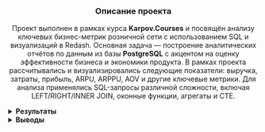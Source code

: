 <h3 align="center">Описание проекта</h3>
<p align="center">
Проект выполнен в рамках курса <strong>Karpov.Courses</strong> и посвящён анализу ключевых бизнес-метрик розничной сети с использованием SQL и визуализаций в Redash. Основная задача — построение аналитических отчётов по данным из базы <strong>PostgreSQL</strong> с акцентом на оценку эффективности бизнеса и экономики продукта.
В рамках проекта рассчитывались и визуализировались следующие показатели: выручка, затраты, прибыль, ARPU, ARPPU, AOV и другие ключевые метрики. Для анализа применялись SQL-запросы различной сложности, включая LEFT/RIGHT/INNER JOIN, оконные функции, агрегаты и CTE.
</p>


<details>
<summary><strong>Результаты</strong></summary>

<summary><strong>Задание 1: Динамика выручки</strong></summary>

📌 Для каждого дня в таблице `orders` рассчитаны следующие показатели:

- `revenue` — выручка, полученная в этот день  
- `total_revenue` — суммарная выручка с накоплением на текущий день  
- `revenue_change` — прирост выручки относительно предыдущего дня (в процентах)  
- `date` — дата

📊 Прирост (`revenue_change`) рассчитан в процентах и округлён до двух знаков после запятой.  
📅 Результирующая таблица отсортирована по дате по возрастанию.

### Код

```sql
WITH plat as (
   SELECT order_id
   FROM user_actions
   group by order_id
   HAVING count(order_id) = 1
   order by order_id
   )
   

 
 SELECT date, revenue, total_revenue, ROUND((revenue - pred) * 100 / pred::NUMERIC, 2) as revenue_change FROM
  (SELECT date, revenue, sum(revenue) over(order by date) as total_revenue,lag(revenue, 1) over(order by date) as pred FROM
   (SELECT creation_time::DATE as date, sum(price) as revenue FROM  
     (SELECT order_id, creation_time, UNNEST(product_ids) as product_id FROM orders
      WHERE order_id in (SELECT * FROM plat)
      order by order_id) as tovars 
     JOIN products as p on p.product_id = tovars.product_id
    group by date  
    order by date) as stoimost) as vyruchka

```
### Динамика ежедневной выручки

![График: ежедневная выручка](https://drive.google.com/uc?export=view&id=1wnMQZ8oBvM9LLPocvOJPkUo2j-er-hI8)

### Динамика общей выручки (накопительно)

![График: общая выручка](https://drive.google.com/uc?export=view&id=1FgKToK7wIoRHEanw1q0oFB_yeVns8eSH)

---

<summary><strong>Задание 2: ARPU, ARPPU и AOV</strong></summary>

📌 Для каждого дня рассчитаны ключевые метрики выручки:

- `arpu` — средняя выручка на одного пользователя (Average Revenue Per User)  
- `arppu` — средняя выручка на одного платящего пользователя (Average Revenue Per Paying User)  
- `aov` — средний чек, или выручка с заказа (Average Order Value)  
- `date` — дата

💡 Все значения округлены до двух знаков после запятой.  
📅 Таблица отсортирована по дате по возрастанию.


### Код

```sql
WITH plat as (
   SELECT order_id
   FROM user_actions
   group by order_id
   HAVING count(order_id) = 1
   order by order_id
   )
   

SELECT date,
  ROUND(revenue::NUMERIC / kolvo_user::NUMERIC, 2) as arpu,
  ROUND(revenue / plat_user::NUMERIC, 2) as arppu,
  ROUND(revenue / plat_zakaz::NUMERIC, 2) as aov
  FROM  
   (SELECT date,
    sum(revenue) FILTER (WHERE order_id in (SELECT * FROM plat)) as revenue,
    count(DISTINCT user_id) FILTER (WHERE order_id in (SELECT * FROM plat)) as plat_user,
    count(DISTINCT user_id) as kolvo_user,
    count(DISTINCT order_id) FILTER (WHERE order_id in (SELECT * FROM plat)) as plat_zakaz
    FROM
     (SELECT time::DATE as date, user_id, ua.order_id, action, revenue FROM
      (SELECT  order_id, sum(price) as revenue FROM  
       (SELECT order_id, creation_time, UNNEST(product_ids) as product_id FROM orders) as tovars 
        LEFT JOIN products as p on p.product_id = tovars.product_id
        group by order_id) as product_orders
       LEFT JOIN user_actions as ua on ua.order_id = product_orders.order_id
       order by date) as zakazy
   group by date) as metrics

```

### Динамика ARPU, ARPPU и AOV

![График: ARPU, ARPPU и AOV](https://drive.google.com/uc?export=view&id=1GBh7PlWGE_gLX7AmiZPuRZ7y0s5GwYI7)

---

<summary><strong>Задание 3: Накопленные метрики — Running ARPU, ARPPU, AOV</strong></summary>

📌 Для каждого дня рассчитаны накопительные показатели выручки:

- `running_arpu` — накопленная выручка на одного пользователя  
- `running_arppu` — накопленная выручка на одного платящего пользователя  
- `running_aov` — накопленная выручка на один заказ (средний чек)  
- `date` — дата

💡 Все значения округлены до двух знаков после запятой.  
📅 Результирующая таблица отсортирована по возрастанию даты.


### Код

```sql
WITH plat as (
   SELECT order_id
   FROM user_actions
   group by order_id
   HAVING count(order_id) = 1
   order by order_id
   ), 
   
  unique_day_users_pay as (SELECT date, COUNT(user_id) AS new_paying_users 
    FROM ( 
        SELECT user_id, MIN(time::date) AS date 
        FROM user_actions 
        WHERE order_id NOT IN (SELECT order_id FROM user_actions WHERE action = 'cancel_order') 
        GROUP BY user_id 
    ) as data GROUP BY date),
   
 unique_day_users as 
 (
SELECT time_user, count(time_user) FILTER(WHERE porydok = 1) as new_users, count(time_user) FILTER(WHERE numer = 1) as new_users_plat FROM 
 (SELECT user_id, order_id, time::date AS time_user, ROW_NUMBER() OVER (PARTITION BY user_id ORDER BY time) AS porydok,
   CASE 
     WHEN order_id IN (SELECT order_id FROM plat) THEN 
       ROW_NUMBER() OVER (PARTITION BY user_id ORDER BY time)
   END AS numer
 FROM user_actions
    order by user_id) as porydok_users
 group by time_user
 order by time_user)
   
--SELECT * FROM plat 
--SELECT * FROM unique_day_users
 
  SELECT date,
  ROUND(sum_nakop::NUMERIC / kolvo_user_nakop::NUMERIC, 2) as running_arpu,
  ROUND(sum_nakop / plat_user_nakop::NUMERIC, 2) as running_arppu,
  ROUND(sum_nakop / plat_zakaz_nakop::NUMERIC, 2) as running_aov
  FROM  
   (
   SELECT date,
    sum(revenue) over(order by date) as sum_nakop,
    sum(plat_user) over(order by date) as plat_user_nakop,
    sum(kolvo_user) over(order by date) as kolvo_user_nakop,
    sum(plat_zakaz) over(order by date) as plat_zakaz_nakop
    FROM
    (SELECT zakazy.date as date,
      sum(revenue) FILTER (WHERE order_id in (SELECT * FROM plat)) as revenue,
      new_users as kolvo_user,
      new_paying_users  as plat_user,
      count(DISTINCT order_id) FILTER (WHERE order_id in (SELECT * FROM plat)) as plat_zakaz
      FROM
       (SELECT time::DATE as date, user_id, ua.order_id, action, revenue FROM
        (SELECT  order_id, sum(price) as revenue FROM  
         (SELECT order_id, creation_time, UNNEST(product_ids) as product_id FROM orders) as tovars 
          LEFT JOIN products as p on p.product_id = tovars.product_id
          group by order_id) as product_orders
         LEFT JOIN user_actions as ua on ua.order_id = product_orders.order_id
         order by date) as zakazy
     JOIN  unique_day_users on unique_day_users.time_user = zakazy.date
     JOIN unique_day_users_pay on unique_day_users_pay.date = zakazy.date
     group by zakazy.date, new_users,new_paying_users) as nakoplen) as metrics

```

### Динамика накопленных показателей ARPU, ARPPU и AOV

![График: Running ARPU, ARPPU, AOV](https://drive.google.com/uc?export=view&id=1ztIPPDoIO_9OkPGshcYPdZXzQnMV-tDz)

---

<summary><strong>Задание 4: Метрики ARPU / ARPPU / AOV по дням недели</strong></summary>

📌 Для каждого дня недели в диапазоне с **26 августа по 8 сентября 2022 года** рассчитаны следующие показатели:

- `arpu` — выручка на одного пользователя  
- `arppu` — выручка на одного платящего пользователя  
- `aov` — выручка на один заказ (средний чек)  
- `weekday` — наименование дня недели (например, Monday)  
- `weekday_number` — порядковый номер дня недели (1 — Monday, 7 — Sunday)

📆 В расчёт включено **ровно по два дня каждого дня недели**.  
📊 Все значения округлены до двух знаков после запятой.  
📅 Результат отсортирован по `weekday_number`.


### Код

```sql
   WITH plat as (
   SELECT order_id
   FROM user_actions
   group by order_id
   HAVING count(order_id) = 1
   order by order_id
   )
   
  SELECT
  weekday,
  weekday_number, 
  ROUND(revenue::NUMERIC / kolvo_user::NUMERIC, 2) as arpu,
  ROUND(revenue / plat_user::NUMERIC, 2) as arppu,
  ROUND(revenue / plat_zakaz::NUMERIC, 2) as aov
  FROM  
   (SELECT weekday, weekday_number, 
    sum(revenue) FILTER (WHERE order_id in (SELECT * FROM plat)) as revenue,
    count(DISTINCT user_id) FILTER (WHERE order_id in (SELECT * FROM plat)) as plat_user,
    count(DISTINCT user_id) as kolvo_user,
    count(DISTINCT order_id) FILTER (WHERE order_id in (SELECT * FROM plat)) as plat_zakaz
      FROM
      (SELECT to_char(date, 'Day') as weekday, DATE_PART('ISODOW', date) as weekday_number, date, user_id, order_id, action, revenue FROM
       (SELECT time::DATE as date, user_id, ua.order_id, action, revenue FROM
        (SELECT  order_id, sum(price) as revenue FROM  
         (SELECT order_id, creation_time, UNNEST(product_ids) as product_id FROM orders) as tovars 
          LEFT JOIN products as p on p.product_id = tovars.product_id
          group by order_id) as product_orders
         LEFT JOIN user_actions as ua on ua.order_id = product_orders.order_id
         order by date) as zakazy
       WHERE date >= '2022-08-26' and date < '2022-09-09') as dni
      group by weekday_number, weekday) as metrics
     order by weekday_number, weekday

```


### Динамика ARPU, ARPPU и AOV по дням недели

![График: ARPU, ARPPU и AOV по дням недели](https://drive.google.com/uc?export=view&id=1LOUmfJ0Ok6BYfrWdnK3uV963YYFhJIdH)

---

<summary><strong>Задание 5: Доля выручки от новых и старых пользователей</strong></summary>

📌 Для каждого дня рассчитаны следующие показатели:

- `revenue` — общая выручка, полученная в этот день  
- `new_users_revenue` — выручка от заказов **новых пользователей**  
- `new_users_revenue_share` — доля выручки от новых пользователей (%)  
- `old_users_revenue_share` — доля выручки от остальных пользователей (%)  
- `date` — дата

📊 Все доли выражены в процентах и округлены до двух знаков после запятой.  
📅 Результат отсортирован по возрастанию даты.


### Код

```sql

WITH plat as (
   SELECT order_id
   FROM user_actions
   group by order_id
   HAVING count(order_id) = 1
   order by order_id
   ),
   
unique_day_users_pay as (
SELECT user_id, MIN(time::date) AS date 
        FROM user_actions 
        GROUP BY user_id 
    )
  
   
  SELECT date, 
  revenue,
  new_users_revenue,
  ROUND(new_users_revenue * 100 / revenue::NUMERIC, 2) as new_users_revenue_share,
  ROUND((revenue - new_users_revenue) * 100 / revenue::NUMERIC, 2) as old_users_revenue_share
  FROM
   (SELECT date, sum(revenue) as revenue, sum(revenue) FILTER(WHERE pay_user_id IS NOT NULL) as new_users_revenue FROM 
     (SELECT time::DATE as date, ua.user_id as user_id, uap.user_id as pay_user_id, ua.order_id, revenue FROM 
      (SELECT order_id, sum(price) as revenue FROM
       (SELECT order_id, UNNEST(product_ids) as product_id FROM orders
        WHERE order_id in (SELECT * FROM plat) 
        order by order_id) as tovars
       JOIN products as p on p.product_id = tovars.product_id
       group by order_id) as zakazy
     JOIN user_actions as ua on ua.order_id = zakazy.order_id
     LEFT JOIN unique_day_users_pay as uap on uap.user_id = ua.user_id and uap.date = ua.time::DATE
    order by user_id, date) as stoimost
   group by date) as revenues
  order by date
 
```

### Динамика долей выручки от новых и старых пользователей

![График: доля выручки от новых и старых пользователей](https://drive.google.com/uc?export=view&id=1vaeeKo5-r8VhzXq4dtVVC83t0QVuLSAm)

---

<summary><strong>Задание 6: Выручка по товарам и категория "ДРУГОЕ"</strong></summary>

📌 Для каждого товара рассчитаны показатели за весь период:

- `product_name` — название товара  
- `revenue` — суммарная выручка от товара  
- `share_in_revenue` — доля выручки от товара в общей выручке (%)

🔢 Доля (`share_in_revenue`) округлена до двух знаков после запятой и выражена в процентах.  
🔻 Все товары с долей **менее 0.5%** объединены в категорию **ДРУГОЕ**, с суммированием их округлённых долей.  
📊 Результат отсортирован по убыванию выручки.


### Код

```sql

WITH plat as (
SELECT order_id
FROM user_actions
group by order_id 
HAVING count(order_id) = 1
order by order_id 
)


  SELECT product_name, sum(revenue) as revenue, sum(procent) as share_in_revenue FROM 
   (SELECT 
    CASE    
    WHEN procent < 0.5 THEN 'ДРУГОЕ'  
    ELSE name
    END as product_name,
    revenue,
    procent 
    FROM
   (SELECT name, revenue, ROUND(revenue * 100 / summa::NUMERIC, 2) as procent FROM
    (SELECT name, revenue, sum(revenue) over() as summa FROM 
      (SELECT name, sum(price) as revenue FROM
       (SELECT order_id, UNNEST(product_ids) as product_id FROM orders
        WHERE order_id in (SELECT * FROM plat)
        order by order_id) as tovars
      JOIN  products as p on p.product_id = tovars.product_id
      group by name) as prices) as vyruchka) as procents) as category
    group by product_name
    order by revenue desc

```


### Распределение выручки по товарам

![График: распределение выручки по товарам](https://drive.google.com/uc?export=view&id=1ukvUlSa2VnscRBG4WaNsa15gsD4KaF_0)

---

<summary><strong>Задание 7: Выручка, затраты и валовая прибыль</strong></summary>

📌 Для каждого дня рассчитаны следующие показатели:

- `revenue` — выручка, полученная в этот день  
- `costs` — затраты курьеров за день  
- `tax` — сумма НДС с продажи товаров за день  
- `gross_profit` — валовая прибыль за день (выручка − затраты − НДС)  
- `total_revenue` — накопленная выручка  
- `total_costs` — накопленные затраты  
- `total_tax` — накопленный НДС  
- `total_gross_profit` — накопленная валовая прибыль  
- `gross_profit_ratio` — доля валовой прибыли в выручке за день (%)  
- `total_gross_profit_ratio` — доля накопленной валовой прибыли в накопленной выручке (%)

📊 Все значения долей выражены в процентах и округлены до двух знаков после запятой.  
📅 Результат отсортирован по возрастанию даты.



### Код

```sql
WITH plat as (
SELECT order_id
FROM user_actions
group by order_id 
HAVING count(order_id) = 1
order by order_id 
), 

nalog as (SELECT order_id, sum(price) as price, sum(nds) as nds 
 FROM
  (SELECT order_id, name, price,
  CASE 
  WHEN name in ('сахар', 'сухарики', 'сушки', 'семечки', 
'масло льняное', 'виноград', 'масло оливковое', 
'арбуз', 'батон', 'йогурт', 'сливки', 'гречка', 
'овсянка', 'макароны', 'баранина', 'апельсины', 
'бублики', 'хлеб', 'горох', 'сметана', 'рыба копченая', 
'мука', 'шпроты', 'сосиски', 'свинина', 'рис', 
'масло кунжутное', 'сгущенка', 'ананас', 'говядина', 
'соль', 'рыба вяленая', 'масло подсолнечное', 'яблоки', 
'груши', 'лепешка', 'молоко', 'курица', 'лаваш', 'вафли', 'мандарины')

THEN ROUND(price  / 11::NUMERIC, 2)
ELSE ROUND(price  / 6::NUMERIC, 2)
END as NDS
FROM
   (SELECT order_id, name, price FROM 
        (SELECT order_id, UNNEST(product_ids) as product_id FROM orders
         WHERE order_id in (SELECT * FROM plat)
         order by order_id) as tovars
       JOIN products as p on p.product_id = tovars.product_id
       order by order_id) as names) as spisok
 group by order_id),
 
--ВАЖНАЯ ТАБЛИЦА!!!
nakop as  (SELECT  date, revenue, tax, total_revenue, total_tax, zatrata_na_sborka + zatrata_v_day as zatraty_users
  FROM
  (SELECT date, price as revenue, nds as tax,
   sum(price) over(order by date) as total_revenue, sum(nds) over(order by date) total_tax, 
   kolvo,
   CASE   
   WHEN DATE_PART('month', date) = 8 THEN kolvo * 140
   ELSE kolvo * 115
   END as zatrata_na_sborka,
   CASE   
   WHEN DATE_PART('month', date) = 8 THEN 120000
   ELSE 150000
   END as zatrata_v_day
   FROM   
  (SELECT date, sum(price) as price, sum(nds) as nds, count(order_id) as kolvo FROM
     (SELECT user_id, ua.order_id as order_id,  time::DATE as date, price, nds FROM nalog as n    
      JOIN user_actions as ua on ua.order_id = n.order_id
      order by user_id) as summa
    group by date
    order by date) as zarabotok) as money
    ),
    
couriers as (SELECT courier_id, order_id, time::DATE as date FROM courier_actions
   WHERE order_id in (SELECT * FROM plat) and action = 'deliver_order'
   order by courier_id),
   

 zatrata_na_couriera as (SELECT date, kolvo * 150 as zatrata_na_kyry   
    FROM
    (SELECT date, count(order_id) as kolvo FROM couriers
     group by date
     order by date) as chislo),
     
   
 top_five as (SELECT date, 
  CASE   
  WHEN DATE_PART('month', date) = 8 THEN kolvo_top * 400
   ELSE kolvo_top * 500
   END as zatrata_na_top_5
   FROM
   (SELECT date, count(kolvo) as kolvo_top
    FROM 
    (SELECT courier_id, date, count(order_id) as kolvo FROM couriers
     group by courier_id, date
     HAVING count(order_id) >= 5  
     order by date) as top
    group by date
    order by date) as top_5),
    
  --ВАЖНАЯ ТАБЛИЦА!!!   
 zatrata_couriers as (SELECT date, zatrata_na_kyry + zatrata_na_top_5 as zatrata_day_couriers FROM
   (SELECT znc.date, zatrata_na_kyry, COALESCE(zatrata_na_top_5, 0) as zatrata_na_top_5 FROM zatrata_na_couriera AS znc
     LEFT JOIN  top_five as tf on tf.date = znc.date) as zatraty_obchie_couries)
   
  
  SELECT date,
   revenue, costs, tax,
   gross_profit,
   total_revenue, total_costs, total_tax, 
   total_gross_profit,
   gross_profit_ratio, 
   ROUND(total_gross_profit * 100 / total_revenue::NUMERIC, 2) as total_gross_profit_ratio
   FROM
   (SELECT date,
   revenue, costs, tax,
   gross_profit,
   total_revenue, total_costs, total_tax, 
   sum(gross_profit) over(order by date) as total_gross_profit,
   ROUND(gross_profit * 100 / revenue::NUMERIC, 2) as gross_profit_ratio
   FROM
    (SELECT  date, revenue, tax, costs,
     revenue - tax - costs as gross_profit,
     total_revenue, total_tax, sum(costs) over(order by date) as total_costs
     FROM 
      (SELECT n.date as date, revenue, tax, total_revenue, total_tax, (zatraty_users + zatrata_day_couriers)::NUMERIC as costs FROM nakop as n   
       JOIN zatrata_couriers as zc on zc.date = n.date) as podvodka) as podchet) as metrics

```

### Динамика валовой прибыли и её доли в выручке  
![gross profit](https://drive.google.com/uc?export=view&id=1ukvUlSa2VnscRBG4WaNsa15gsD4KaF_0)

---

### Суммарная валовая прибыль и её доля в суммарной выручке  
![total gross profit](https://drive.google.com/uc?export=view&id=1CVtQGU1bV5H8xnGoC5VXOPo2jeqIcWiX)



</details>

<details> 

<summary><strong>Выводы</strong></summary>

📌 На основе рассчитанных показателей и визуализированных графиков был построен итоговый дашборд.

🔗 [Открыть дашборд в Redash](https://redash.public.karpov.courses/public/dashboards/SpodlHrsXdn5vTDNirtCWJcINDuch1fuqHRx0mFD?org_slug=default)

</details>
